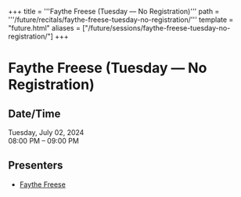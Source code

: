 +++
title = '''Faythe Freese (Tuesday — No Registration)'''
path = '''/future/recitals/faythe-freese-tuesday-no-registration/'''
template = "future.html"
aliases = ["/future/sessions/faythe-freese-tuesday-no-registration/"]
+++

<h1>Faythe Freese (Tuesday — No Registration)</h1>

<h2>Date/Time</h2>
<p>Tuesday, July 02, 2024<br>
08:00 PM – 09:00 PM</p>
<h2>Presenters</h2>
<ul>
<li><a href="/future/performers/faythe-freese/">Faythe Freese</a></li>
</ul>

